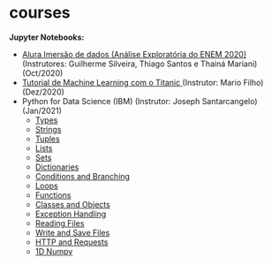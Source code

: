 # courses


**Jupyter Notebooks:**
* [Alura Imersão de dados (Análise Exploratória do ENEM 2020)](https://bit.ly/2IPCAh6) (Instrutores: Guilherme Silveira, Thiago Santos e Thainá Mariani) (Oct/2020)
* [Tutorial de Machine Learning com o Titanic ](https://github.com/sergiodealencar/courses/blob/main/tutorial_titanic_mario_filho.ipynb) (Instrutor: Mario Filho) (Dez/2020)
* Python for Data Science (IBM) (Instrutor: Joseph Santarcangelo) (Jan/2021)
  - [Types](https://github.com/sergiodealencar/courses/blob/main/PY0101EN-1-1-Types.ipynb)
  - [Strings](https://github.com/sergiodealencar/courses/blob/main/PY0101EN-1-2-Strings.ipynb)
  - [Tuples](https://github.com/sergiodealencar/courses/blob/main/PY0101EN-2-1-Tuples.ipynb)
  - [Lists](https://github.com/sergiodealencar/courses/blob/main/PY0101EN-2-2-Lists.ipynb)
  - [Sets](https://github.com/sergiodealencar/courses/blob/main/PY0101EN-2-3-Sets.ipynb)
  - [Dictionaries](https://github.com/sergiodealencar/courses/blob/main/PY0101EN-2-4-Dictionaries.ipynb)
  - [Conditions and Branching](https://github.com/sergiodealencar/courses/blob/main/PY0101EN-3-1-Conditions.ipynb)
  - [Loops](https://github.com/sergiodealencar/courses/blob/main/PY0101EN-3-2-Loops.ipynb)
  - [Functions](https://github.com/sergiodealencar/courses/blob/main/PY0101EN-3-3-Functions.ipynb)
  - [Classes and Objects](https://github.com/sergiodealencar/courses/blob/main/PY0101EN-3-4-Classes.ipynb)
  - [Exception Handling](https://github.com/sergiodealencar/courses/blob/main/PY0101EN-3-1.2ExcecptionHandling.ipynb)
  - [Reading Files](https://github.com/sergiodealencar/courses/blob/main/PY0101EN-4-1-ReadFile.ipynb)
  - [Write and Save Files](https://github.com/sergiodealencar/courses/blob/main/PY0101EN-4-2-WriteFile.ipynb)
  - [HTTP and Requests](https://github.com/sergiodealencar/courses/blob/main/PY0101EN-5.3_Requests_HTTP.ipynb)
  - [1D Numpy](https://github.com/sergiodealencar/courses/blob/main/PY0101EN-5-1-Numpy1D.ipynb)
